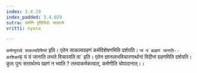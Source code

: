 ```yaml
---
index: 3.4.29
index_padded: 3.4.029
sutra: कर्मणि दृशिविदोः साकल्ये
vritti: nyasa

---
```

`कर्मण्युपपदे साकल्यविशिष्टे` इति। एतेन साकल्यग्रहणं कर्मविशेषणमिति दर्शयति। `प्यं यं ब्राह्मणं जानाति-- काशिका`फ् यं यं जानाति लभते विचारयति वा` इति। एतेन ज्ञानलाभविचारणार्थानां विदीनां ग्रहणमिति दर्शयति। कुतः पुनः सत्तार्थस्य ग्रहणं न भवति ? तस्याकर्मकत्वात्, कर्मणीति चोपादानात्।।